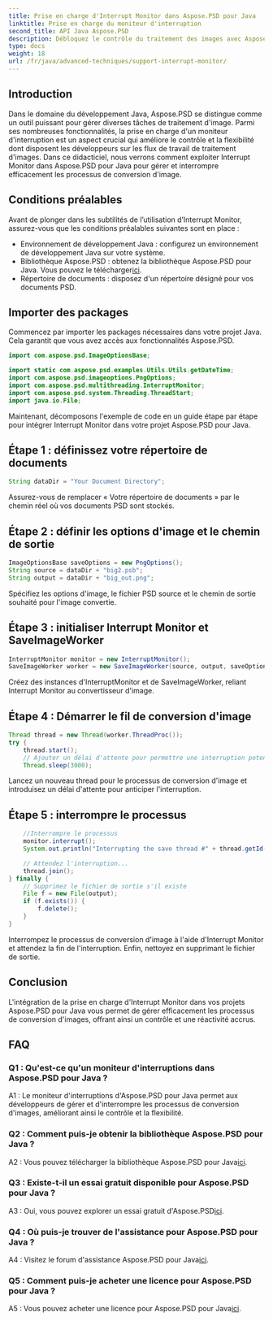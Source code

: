```yaml
---
title: Prise en charge d'Interrupt Monitor dans Aspose.PSD pour Java
linktitle: Prise en charge du moniteur d'interruption
second_title: API Java Aspose.PSD
description: Débloquez le contrôle du traitement des images avec Aspose.PSD pour Java. Apprenez à interrompre les processus pour des flux de travail flexibles.
type: docs
weight: 18
url: /fr/java/advanced-techniques/support-interrupt-monitor/
---
```

## Introduction

Dans le domaine du développement Java, Aspose.PSD se distingue comme un outil puissant pour gérer diverses tâches de traitement d'image. Parmi ses nombreuses fonctionnalités, la prise en charge d'un moniteur d'interruption est un aspect crucial qui améliore le contrôle et la flexibilité dont disposent les développeurs sur les flux de travail de traitement d'images. Dans ce didacticiel, nous verrons comment exploiter Interrupt Monitor dans Aspose.PSD pour Java pour gérer et interrompre efficacement les processus de conversion d'image.

## Conditions préalables

Avant de plonger dans les subtilités de l’utilisation d’Interrupt Monitor, assurez-vous que les conditions préalables suivantes sont en place :

- Environnement de développement Java : configurez un environnement de développement Java sur votre système.
-  Bibliothèque Aspose.PSD : obtenez la bibliothèque Aspose.PSD pour Java. Vous pouvez le télécharger[ici](https://releases.aspose.com/psd/java/).
- Répertoire de documents : disposez d'un répertoire désigné pour vos documents PSD.

## Importer des packages

Commencez par importer les packages nécessaires dans votre projet Java. Cela garantit que vous avez accès aux fonctionnalités Aspose.PSD.

```java
import com.aspose.psd.ImageOptionsBase;

import static com.aspose.psd.examples.Utils.Utils.getDateTime;
import com.aspose.psd.imageoptions.PngOptions;
import com.aspose.psd.multithreading.InterruptMonitor;
import com.aspose.psd.system.Threading.ThreadStart;
import java.io.File;
```

Maintenant, décomposons l'exemple de code en un guide étape par étape pour intégrer Interrupt Monitor dans votre projet Aspose.PSD pour Java.

## Étape 1 : définissez votre répertoire de documents

```java
String dataDir = "Your Document Directory";
```

Assurez-vous de remplacer « Votre répertoire de documents » par le chemin réel où vos documents PSD sont stockés.

## Étape 2 : définir les options d'image et le chemin de sortie

```java
ImageOptionsBase saveOptions = new PngOptions();
String source = dataDir + "big2.psb";
String output = dataDir + "big_out.png";
```

Spécifiez les options d'image, le fichier PSD source et le chemin de sortie souhaité pour l'image convertie.

## Étape 3 : initialiser Interrupt Monitor et SaveImageWorker

```java
InterruptMonitor monitor = new InterruptMonitor();
SaveImageWorker worker = new SaveImageWorker(source, output, saveOptions, monitor);
```

Créez des instances d'InterruptMonitor et de SaveImageWorker, reliant Interrupt Monitor au convertisseur d'image.

## Étape 4 : Démarrer le fil de conversion d'image

```java
Thread thread = new Thread(worker.ThreadProc());
try {
    thread.start();
    // Ajouter un délai d'attente pour permettre une interruption potentielle
    Thread.sleep(3000);
```

Lancez un nouveau thread pour le processus de conversion d'image et introduisez un délai d'attente pour anticiper l'interruption.

## Étape 5 : interrompre le processus

```java
    //Interrompre le processus
    monitor.interrupt();
    System.out.println("Interrupting the save thread #" + thread.getId() + " at " + getDateTime().toString());

    // Attendez l'interruption...
    thread.join();
} finally {
    // Supprimez le fichier de sortie s'il existe
    File f = new File(output);
    if (f.exists()) {
        f.delete();
    }
}
```

Interrompez le processus de conversion d'image à l'aide d'Interrupt Monitor et attendez la fin de l'interruption. Enfin, nettoyez en supprimant le fichier de sortie.

## Conclusion

L'intégration de la prise en charge d'Interrupt Monitor dans vos projets Aspose.PSD pour Java vous permet de gérer efficacement les processus de conversion d'images, offrant ainsi un contrôle et une réactivité accrus.

## FAQ

### Q1 : Qu'est-ce qu'un moniteur d'interruptions dans Aspose.PSD pour Java ?

A1 : Le moniteur d'interruptions d'Aspose.PSD pour Java permet aux développeurs de gérer et d'interrompre les processus de conversion d'images, améliorant ainsi le contrôle et la flexibilité.

### Q2 : Comment puis-je obtenir la bibliothèque Aspose.PSD pour Java ?

 A2 : Vous pouvez télécharger la bibliothèque Aspose.PSD pour Java[ici](https://releases.aspose.com/psd/java/).

### Q3 : Existe-t-il un essai gratuit disponible pour Aspose.PSD pour Java ?

 A3 : Oui, vous pouvez explorer un essai gratuit d'Aspose.PSD[ici](https://releases.aspose.com/).

### Q4 : Où puis-je trouver de l'assistance pour Aspose.PSD pour Java ?

 A4 : Visitez le forum d'assistance Aspose.PSD pour Java[ici](https://forum.aspose.com/c/psd/34).

### Q5 : Comment puis-je acheter une licence pour Aspose.PSD pour Java ?

A5 : Vous pouvez acheter une licence pour Aspose.PSD pour Java[ici](https://purchase.aspose.com/buy).